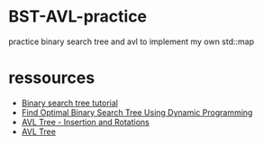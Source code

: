 # BST-AVL-practice
practice binary search tree and avl to implement my own std::map

# ressources
- [Binary search tree  tutorial](https://www.youtube.com/playlist?list=PL2_aWCzGMAwI3W_JlcBbtYTwiQSsOTa6P)
- [Find Optimal Binary Search Tree Using Dynamic Programming](https://www.youtube.com/watch?v=vLS-zRCHo-Y&t=19s&ab_channel=AbdulBari)
- [AVL Tree - Insertion and Rotations](https://www.youtube.com/watch?v=jDM6_TnYIqE&t=33s&ab_channel=AbdulBari)
- [AVL Tree](https://www.programiz.com/dsa/avl-tree#:~:text=Balance%20factor%20of%20a%20node,right%20subtree%20of%20that%20node.&text=The%20self%20balancing%20property%20of,1%2C%200%20or%20%2B1.)

